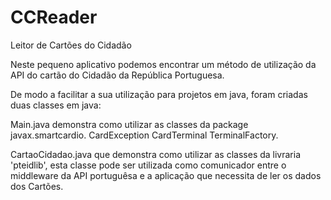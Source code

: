 # CCReader
Leitor de Cartões do Cidadão


Neste pequeno aplicativo podemos encontrar um método de utilização da API do cartão do Cidadão da República Portuguesa.


De modo a facilitar a sua utilização para projetos em java, foram criadas duas classes em java:

Main.java demonstra como utilizar as classes da package javax.smartcardio.
	CardException
	CardTerminal 
	TerminalFactory.


CartaoCidadao.java que demonstra como utilizar as classes da livraria 'pteidlib', esta classe pode ser utilizada como comunicador entre o middleware da API portuguêsa e a aplicação que necessita de ler os dados dos Cartões.
